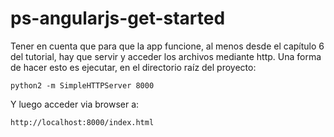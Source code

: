 # ps-angularjs-get-started

Tener en cuenta que para que la app funcione, al menos desde el capítulo
6 del tutorial, hay que servir y acceder los archivos mediante http. Una
forma de hacer esto es ejecutar, en el directorio raíz del proyecto:

`python2 -m SimpleHTTPServer 8000`

Y luego acceder via browser a:

`http://localhost:8000/index.html`
